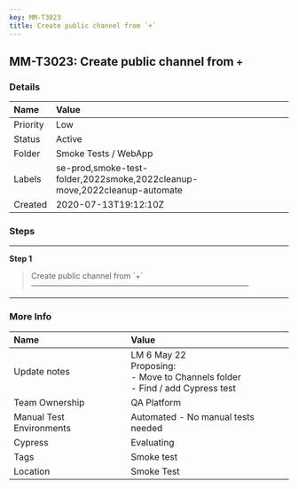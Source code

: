 ```yaml
---
key: MM-T3023
title: Create public channel from `+`
---
```


## MM-T3023: Create public channel from `+`

### Details

| Name     | Value                                                                     |
| :------- | :------------------------------------------------------------------------ |
| Priority | Low                                                                       |
| Status   | Active                                                                    |
| Folder   | Smoke Tests / WebApp                                                      |
| Labels   | se-prod,smoke-test-folder,2022smoke,2022cleanup-move,2022cleanup-automate |
| Created  | 2020-07-13T19:12:10Z                                                      |

### Steps

<hr/>

**Step 1**

> <article>Create public channel from `+`<br />&mdash;&mdash;&mdash;&mdash;&mdash;&mdash;&mdash;&mdash;&mdash;&mdash;&mdash;&mdash;&mdash;&mdash;&mdash;&mdash;&mdash;&mdash;&mdash;&mdash;&mdash;&mdash;&mdash;&mdash;&mdash;&mdash;&mdash;&mdash;</article>

<hr/>

### More Info

| Name                     | Value                                                                                                  |
| :----------------------- | :----------------------------------------------------------------------------------------------------- |
| Update notes             | LM 6 May 22<br />Proposing:<br /><span>- Move to Channels folder<br />- Find / add Cypress test</span> |
| Team Ownership           | QA Platform                                                                                            |
| Manual Test Environments | Automated - No manual tests needed                                                                     |
| Cypress                  | Evaluating                                                                                             |
| Tags                     | Smoke test                                                                                             |
| Location                 | Smoke Test                                                                                             |
